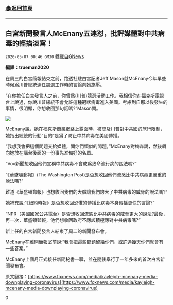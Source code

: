 ###  [:house:返回首頁](https://github.com/ourhimalayas/txt)
---

## 白宮新聞發言人McEnany五連怼，批評媒體對中共病毒的輕描淡寫！
`2020-05-07 00:46 GM30` [轉載自GNews](https://gnews.org/zh-hant/196020/)

**編譯：trueman2020**

在周三的白宮簡報結束之前，路透社駐白宮記者Jeff Mason就McEnany今年早些時候爲川普總統連任競選工作時的言論向她施壓。

“在你擔任白宮發言人之前，你曾爲(川普)競選活動工作。我相信你在福克斯電視台上說過，你說川普總統不會允許這種冠狀病毒進入美國。考慮到自那以後發生的事情，很明顯，你想收回那句話嗎?”Mason問。

![](https://s3.amazonaws.com/gnews-media-offload/wp-content/uploads/2020/05/07004614/image0-57.jpg)

McEnany說，她在福克斯商業網絡上露面時，被問及川普對中共國的旅行限制，她指出總統的行動“目的”是爲了防止中共病毒在美國傳播。

“我想我會把這個問題交給媒體，問你們類似的問題，”McEnany對梅森說，然後轉向她放在講台後面的一份事先准備好的名單。

“Vox新聞想收回他們宣稱中共病毒不會成爲致命流行病的說法嗎?”

“《華盛頓郵報》(The Washington Post)是否想收回他們流感比中共病毒更嚴重的說法嗎?”

難道《華盛頓郵報》也想收回我們的大腦讓我們誇大了中共病毒的威脅的說法嗎?”

她補充說:“《紐約時報》是否想收回恐懼的傳播比病毒本身傳播更快的言論?”

“NPR（美國國家公共電台）是否想收回流感比中共病毒的威脅更大的說法?最後，再一次，華盛頓郵報，他們想收回政府不應該積極應對中共病毒嗎?”

新上任的白宮新聞發言人結束了周二的新聞發布會。

McEnany在離開簡報室前說:“我會把這些問題留給你們，或許過幾天你們就會有一些答案。”

McEnany上個月正式接任新聞秘書一職，並在隨後舉行了一年多來的首次白宮新聞發布會。

原文鏈接：[https://www.foxnews.com/media/kayleigh-mcenany-media-downplaying-coronavirus](https://www.foxnews.com/media/kayleigh-mcenany-media-downplaying-coronavirus)

0
